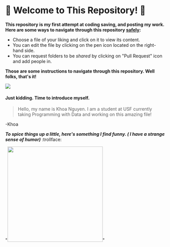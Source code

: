 # :bow: __Welcome to This Repository!__ :bow:

 __This repository is my first attempt at coding saving, and posting my work. Here are some ways to navigate through this repository [safely](https://www.askideas.com/media/48/Safety-First-Funny-Safety-Meme-Photo.jpg):__

- Choose a file of your liking and click on it to view its content.
- You can edit the file by clicking on the pen icon located on the right-hand side.
- You can request folders to be *shared* by clicking on "Pull Request" icon and add people in.

__Those are some instructions to navigate through this repository. Well folks, that's it!__



![](https://www.dailydot.com/wp-content/uploads/2019/09/spongebob-ight-imma-head-out-meme-500x250.jpg)


#### Just kidding. Time to introduce myself.

> Hello, my name is Khoa Nguyen. I am a student at USF currently taking Programming with Data and working on this amazing file!
  
 -Khoa
  
  __*To spice things up a little, here's something I find funny. ( I have a strange sense of humor)*__ :trollface:

"<img src="https://img.ifunny.co/images/3e72591f482e16174e16cffab992b8f91bf2e56e74b1abc5e3f54d43bf2eb9aa_1.jpg" width="300" height="300" />"
